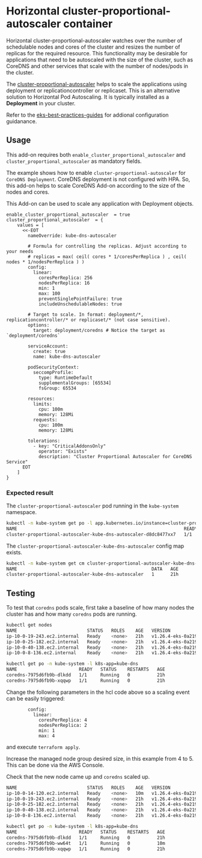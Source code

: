 # Horizontal cluster-proportional-autoscaler container

Horizontal cluster-proportional-autoscaler watches over the number of schedulable nodes and cores of the cluster and resizes the number of replicas for the required resource. This functionality may be desirable for applications that need to be autoscaled with the size of the cluster, such as CoreDNS and other services that scale with the number of nodes/pods in the cluster.

The [cluster-proportional-autoscaler](https://github.com/kubernetes-sigs/cluster-proportional-autoscaler) helps to scale the applications using deployment or replicationcontroller or replicaset. This is an alternative solution to Horizontal Pod Autoscaling.
It is typically installed as a **Deployment** in your cluster.

Refer to the [eks-best-practices-guides](https://aws.github.io/aws-eks-best-practices/reliability/docs/dataplane/#configure-cluster-proportional-scaler-for-coredns) for addional configuration guidanance.
 
## Usage

This add-on requires both `enable_cluster_proportional_autoscaler` and `cluster_proportional_autoscaler` as mandatory fields.

The example shows how to enable `cluster-proportional-autoscaler` for `CoreDNS Deployment`. CoreDNS deployment is not configured with HPA. So, this add-on helps to scale CoreDNS Add-on according to the size of the nodes and cores.

This Add-on can be used to scale any application with Deployment objects.

```hcl
enable_cluster_proportional_autoscaler  = true
cluster_proportional_autoscaler  = {
    values = [
      <<-EOT
        nameOverride: kube-dns-autoscaler

        # Formula for controlling the replicas. Adjust according to your needs
        # replicas = max( ceil( cores * 1/coresPerReplica ) , ceil( nodes * 1/nodesPerReplica ) )
        config:
          linear:
            coresPerReplica: 256
            nodesPerReplica: 16
            min: 1
            max: 100
            preventSinglePointFailure: true
            includeUnschedulableNodes: true

        # Target to scale. In format: deployment/*, replicationcontroller/* or replicaset/* (not case sensitive).
        options:
          target: deployment/coredns # Notice the target as `deployment/coredns`

        serviceAccount:
          create: true
          name: kube-dns-autoscaler

        podSecurityContext:
          seccompProfile:
            type: RuntimeDefault
            supplementalGroups: [65534]
            fsGroup: 65534

        resources:
          limits:
            cpu: 100m
            memory: 128Mi
          requests:
            cpu: 100m
            memory: 128Mi

        tolerations:
          - key: "CriticalAddonsOnly"
            operator: "Exists"
            description: "Cluster Proportional Autoscaler for CoreDNS Service"
      EOT
    ]
}
```
### Expected result
The `cluster-proportional-autoscaler` pod running in the `kube-system` namespace.
```bash
kubectl -n kube-system get po -l app.kubernetes.io/instance=cluster-proportional-autoscaler
NAME                                                              READY   STATUS    RESTARTS   AGE
cluster-proportional-autoscaler-kube-dns-autoscaler-d8dc8477xx7   1/1     Running   0          21h
```
The `cluster-proportional-autoscaler-kube-dns-autoscaler` config map exists.
```bash
kubectl -n kube-system get cm cluster-proportional-autoscaler-kube-dns-autoscaler
NAME                                                  DATA   AGE
cluster-proportional-autoscaler-kube-dns-autoscaler   1      21h
```

## Testing
To test that `coredns` pods scale, first take a baseline of how many nodes the cluster has and how many `coredns` pods are running.
```bash
kubectl get nodes
NAME                          STATUS   ROLES    AGE   VERSION
ip-10-0-19-243.ec2.internal   Ready    <none>   21h   v1.26.4-eks-0a21954
ip-10-0-25-182.ec2.internal   Ready    <none>   21h   v1.26.4-eks-0a21954
ip-10-0-40-138.ec2.internal   Ready    <none>   21h   v1.26.4-eks-0a21954
ip-10-0-8-136.ec2.internal    Ready    <none>   21h   v1.26.4-eks-0a21954

kubectl get po -n kube-system -l k8s-app=kube-dns
NAME                       READY   STATUS    RESTARTS   AGE
coredns-7975d6fb9b-dlkdd   1/1     Running   0          21h
coredns-7975d6fb9b-xqqwp   1/1     Running   0          21h
```

Change the following parameters in the hcl code above so a scaling event can be easily triggered:
```hcl
        config:
          linear:
            coresPerReplica: 4
            nodesPerReplica: 2
            min: 1
            max: 4
```
and execute `terraform apply`.

Increase the managed node group desired size, in this example from 4 to 5. This can be done via the AWS Console.

Check that the new node came up and `coredns` scaled up.
```bash
NAME                          STATUS   ROLES    AGE   VERSION
ip-10-0-14-120.ec2.internal   Ready    <none>   10m   v1.26.4-eks-0a21954
ip-10-0-19-243.ec2.internal   Ready    <none>   21h   v1.26.4-eks-0a21954
ip-10-0-25-182.ec2.internal   Ready    <none>   21h   v1.26.4-eks-0a21954
ip-10-0-40-138.ec2.internal   Ready    <none>   21h   v1.26.4-eks-0a21954
ip-10-0-8-136.ec2.internal    Ready    <none>   21h   v1.26.4-eks-0a21954

kubectl get po -n kube-system -l k8s-app=kube-dns
NAME                       READY   STATUS    RESTARTS   AGE
coredns-7975d6fb9b-dlkdd   1/1     Running   0          21h
coredns-7975d6fb9b-ww64t   1/1     Running   0          10m
coredns-7975d6fb9b-xqqwp   1/1     Running   0          21h
```

